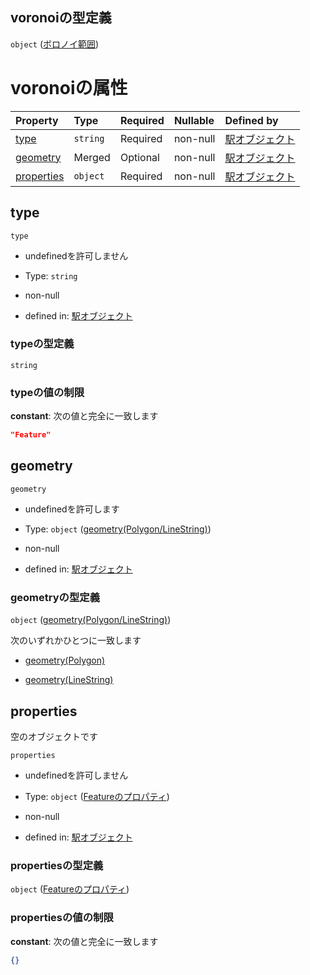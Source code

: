 ## voronoiの型定義

`object` ([ボロノイ範囲](station-properties-ボロノイ範囲.md))

# voronoiの属性

| Property                  | Type     | Required | Nullable | Defined by                                                                                                                       |
| :------------------------ | :------- | :------- | :------- | :------------------------------------------------------------------------------------------------------------------------------- |
| [type](#type)             | `string` | Required | non-null | [駅オブジェクト](station-properties-ボロノイ範囲-properties-type.md "undefined#/properties/voronoi/properties/type")                          |
| [geometry](#geometry)     | Merged   | Optional | non-null | [駅オブジェクト](station-properties-ボロノイ範囲-properties-geometrypolygonlinestring.md "undefined#/properties/voronoi/properties/geometry") |
| [properties](#properties) | `object` | Required | non-null | [駅オブジェクト](station-properties-ボロノイ範囲-properties-featureのプロパティ.md "undefined#/properties/voronoi/properties/properties")           |

## type



`type`

*   undefinedを許可しません

*   Type: `string`

*   non-null

*   defined in: [駅オブジェクト](station-properties-ボロノイ範囲-properties-type.md "undefined#/properties/voronoi/properties/type")

### typeの型定義

`string`

### typeの値の制限

**constant**: 次の値と完全に一致します

```json
"Feature"
```

## geometry



`geometry`

*   undefinedを許可します

*   Type: `object` ([geometry(Polygon/LineString)](station-properties-ボロノイ範囲-properties-geometrypolygonlinestring.md))

*   non-null

*   defined in: [駅オブジェクト](station-properties-ボロノイ範囲-properties-geometrypolygonlinestring.md "undefined#/properties/voronoi/properties/geometry")

### geometryの型定義

`object` ([geometry(Polygon/LineString)](station-properties-ボロノイ範囲-properties-geometrypolygonlinestring.md))

次のいずれかひとつに一致します

*   [geometry(Polygon)](station-properties-ボロノイ範囲-properties-geometrypolygonlinestring-oneof-geometrypolygon.md "check type definition")

*   [geometry(LineString)](station-properties-ボロノイ範囲-properties-geometrypolygonlinestring-oneof-geometrylinestring.md "check type definition")

## properties

空のオブジェクトです

`properties`

*   undefinedを許可しません

*   Type: `object` ([Featureのプロパティ](station-properties-ボロノイ範囲-properties-featureのプロパティ.md))

*   non-null

*   defined in: [駅オブジェクト](station-properties-ボロノイ範囲-properties-featureのプロパティ.md "undefined#/properties/voronoi/properties/properties")

### propertiesの型定義

`object` ([Featureのプロパティ](station-properties-ボロノイ範囲-properties-featureのプロパティ.md))

### propertiesの値の制限

**constant**: 次の値と完全に一致します

```json
{}
```
